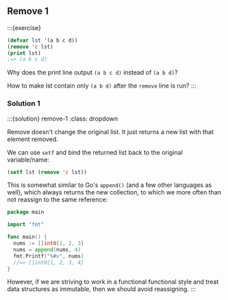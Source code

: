 ## Remove 1

:::{exercise}
```lisp
(defvar lst '(a b c d))
(remove 'c lst)
(print lst)
;=> (a b c d)
```

Why does the print line output `(a b c d)` instead of `(a b d)`?

How to make lst contain only `(a b d)` after the `remove` line is run?
:::

### Solution 1

:::{solution} remove-1
:class: dropdown

Remove doesn't change the original list.
It just returns a new list with that element removed.

We can use `setf` and bind the returned list back to the original variable/name:

```lisp
(setf lst (remove 'c lst))
```

This is somewhat similar to Go's `append()` (and a few other languages as well), which always returns the new collection, to which we more often than not reassign to the same reference:

```go
package main

import "fmt"

func main() {
  nums := []int8{1, 2, 3}
  nums = append(nums, 4)
  fmt.Printf("%#v", nums)
  //=> []int8{1, 2, 3, 4}
}
```

However, if we are striving to work in a functional functional style and treat data structures as immutable, then we should avoid reassigning.
:::
